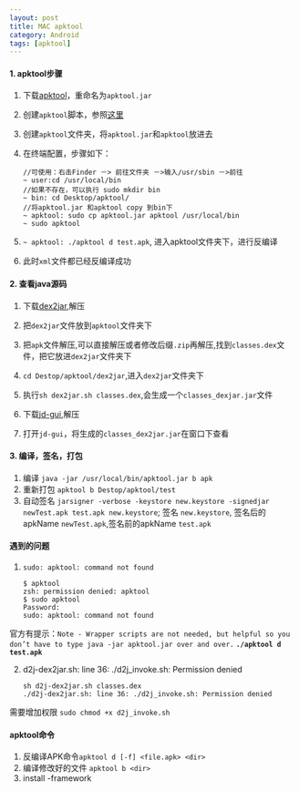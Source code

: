 ```yaml
---
layout: post
title: MAC apktool 
category: Android
tags: [apktool]
---
```


#### 1. apktool步骤
1. 下载[apktool](https://bitbucket.org/iBotPeaches/apktool/downloads)，重命名为`apktool.jar`
2. 创建`apktool`脚本，参照[这里](https://raw.githubusercontent.com/iBotPeaches/Apktool/master/scripts/osx/apktool)
3. 创建`apktool`文件夹，将`apktool.jar`和`apktool`放进去
4. 在终端配置，步骤如下：

	```
	//可使用：右击Finder －> 前往文件夹 －>输入/usr/sbin －>前往
	~ user:cd /usr/local/bin 
	//如果不存在，可以执行 sudo mkdir bin
	~ bin: cd Desktop/apktool/
	//将apktool.jar 和apktool copy 到bin下
	~ apktool: sudo cp apktool.jar apktool /usr/local/bin 
	~ sudo apktool
	```
5.  `~ apktool: ./apktool d test.apk`, 进入apktool文件夹下，进行反编译 
6. 此时`xml`文件都已经反编译成功

#### 2. 查看java源码
1. 下载[dex2jar](http://mac.softpedia.com/get/Developer-Tools/dex2jar.shtml),解压
2. 把`dex2jar`文件放到`apktool`文件夹下
3. 把`apk`文件解压,可以直接解压或者修改后缀`.zip`再解压,找到`classes.dex`文件，把它放进`dex2jar`文件夹下
4. `cd Destop/apktool/dex2jar`,进入`dex2jar`文件夹下
5. 执行`sh dex2jar.sh classes.dex`,会生成一个`classes_dexjar.jar`文件
  
6. 下载[jd-gui](),解压
7. 打开`jd-gui`，将生成的`classes_dex2jar.jar`在窗口下查看

#### 3. 编译，签名，打包
1. 编译 `java -jar /usr/local/bin/apktool.jar b apk`
2. 重新打包 `apktool b Destop/apktool/test`
3. 自动签名 `jarsigner -verbose -keystore new.keystore -signedjar newTest.apk test.apk new.keystore`; 签名 `new.keystore`, 签名后的apkName `newTest.apk`,签名前的apkName `test.apk`

#### 遇到的问题
1. `sudo: apktool: command not found`

	```
	$ apktool
	zsh: permission denied: apktool
	$ sudo apktool
	Password:
	sudo: apktool: command not found 
	```
官方有提示：`Note - Wrapper scripts are not needed, but helpful so you don’t have to type java -jar apktool.jar over and over.`
**`./apktool d test.apk`**

2. d2j-dex2jar.sh: line 36: ./d2j_invoke.sh: Permission denied

	```
	sh d2j-dex2jar.sh classes.dex
	./d2j-dex2jar.sh: line 36: ./d2j_invoke.sh: Permission denied
	```
需要增加权限 `sudo chmod +x d2j_invoke.sh`

#### apktool命令
1. 反编译APK命令`apktool d [-f] <file.apk> <dir>`
2. 编译修改好的文件 `apktool b <dir>`
3. install -framework